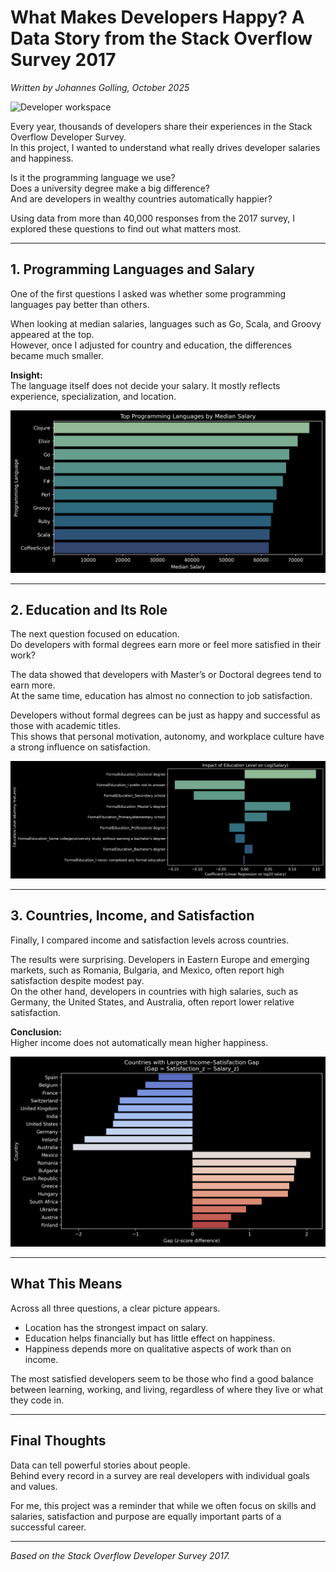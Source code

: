 # What Makes Developers Happy? A Data Story from the Stack Overflow Survey 2017
*Written by Johannes Golling, October 2025*

![Developer workspace](reports/header_image.jpg)

Every year, thousands of developers share their experiences in the Stack Overflow Developer Survey.  
In this project, I wanted to understand what really drives developer salaries and happiness.

Is it the programming language we use?  
Does a university degree make a big difference?  
And are developers in wealthy countries automatically happier?

Using data from more than 40,000 responses from the 2017 survey, I explored these questions to find out what matters most.

---

## 1. Programming Languages and Salary

One of the first questions I asked was whether some programming languages pay better than others.

When looking at median salaries, languages such as Go, Scala, and Groovy appeared at the top.  
However, once I adjusted for country and education, the differences became much smaller.

**Insight:**  
The language itself does not decide your salary. It mostly reflects experience, specialization, and location.

![Top languages by salary](reports/top10_languages_salary.png)

---

## 2. Education and Its Role

The next question focused on education.  
Do developers with formal degrees earn more or feel more satisfied in their work?

The data showed that developers with Master’s or Doctoral degrees tend to earn more.  
At the same time, education has almost no connection to job satisfaction.  

Developers without formal degrees can be just as happy and successful as those with academic titles.  
This shows that personal motivation, autonomy, and workplace culture have a strong influence on satisfaction.

![Education vs salary](reports/education_salary_coefficients.png)

---

## 3. Countries, Income, and Satisfaction

Finally, I compared income and satisfaction levels across countries.

The results were surprising. Developers in Eastern Europe and emerging markets, such as Romania, Bulgaria, and Mexico, often report high satisfaction despite modest pay.  
On the other hand, developers in countries with high salaries, such as Germany, the United States, and Australia, often report lower relative satisfaction.

**Conclusion:**  
Higher income does not automatically mean higher happiness.

![Country satisfaction gap](reports/country_income_satisfaction_gap.png)

---

## What This Means

Across all three questions, a clear picture appears.

- Location has the strongest impact on salary.  
- Education helps financially but has little effect on happiness.  
- Happiness depends more on qualitative aspects of work than on income.  

The most satisfied developers seem to be those who find a good balance between learning, working, and living, regardless of where they live or what they code in.

---

## Final Thoughts

Data can tell powerful stories about people.  
Behind every record in a survey are real developers with individual goals and values.  

For me, this project was a reminder that while we often focus on skills and salaries, satisfaction and purpose are equally important parts of a successful career.

---

*Based on the Stack Overflow Developer Survey 2017.*
